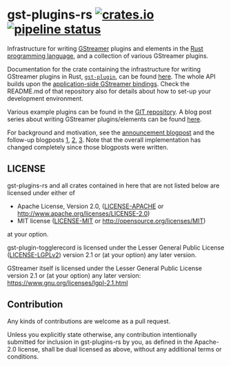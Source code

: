 # gst-plugins-rs [![crates.io](https://img.shields.io/crates/v/gst-plugin.svg)](https://crates.io/crates/gst-plugin) [![pipeline status](https://gitlab.freedesktop.org/gstreamer/gst-plugins-rs/badges/master/pipeline.svg)](https://gitlab.freedesktop.org/gstreamer/gst-plugins-rs/commits/master)

Infrastructure for writing [GStreamer](https://gstreamer.freedesktop.org/)
plugins and elements in the [Rust programming
language](https://www.rust-lang.org/), and a collection of various GStreamer
plugins.

Documentation for the crate containing the infrastructure for writing
GStreamer plugins in Rust, [`gst-plugin`](gst-plugin), can be found
[here](https://sdroege.github.io/rustdoc/gst-plugin/gst_plugin/). The whole
API builds upon the [application-side GStreamer bindings](https://gitlab.freedesktop.org/gstreamer/gstreamer-rs).
Check the README.md of that repository also for details about how to set-up
your development environment.

Various example plugins can be found in the [GIT repository](https://gitlab.freedesktop.org/gstreamer/gst-plugins-rs/). A blog post series about writing GStreamer plugins/elements can be found [here](https://coaxion.net/blog/2018/01/how-to-write-gstreamer-elements-in-rust-part-1-a-video-filter-for-converting-rgb-to-grayscale/).

For background and motivation, see the [announcement
blogpost](https://coaxion.net/blog/2016/05/writing-gstreamer-plugins-and-elements-in-rust/)
and the follow-up blogposts
[1](https://coaxion.net/blog/2016/09/writing-gstreamer-elements-in-rust-part-2-dont-panic-we-have-better-assertions-now-and-other-updates/),
[2](https://coaxion.net/blog/2016/11/writing-gstreamer-elements-in-rust-part-3-parsing-data-from-untrusted-sources-like-its-2016/),
[3](https://coaxion.net/blog/2017/03/writing-gstreamer-elements-in-rust-part-4-logging-cows-and-plugins/).
Note that the overall implementation has changed completely since those
blogposts were written.

## LICENSE

gst-plugins-rs and all crates contained in here that are not listed below are
licensed under either of

 * Apache License, Version 2.0, ([LICENSE-APACHE](LICENSE-APACHE) or
   http://www.apache.org/licenses/LICENSE-2.0)
 * MIT license ([LICENSE-MIT](LICENSE-MIT) or
   http://opensource.org/licenses/MIT)

at your option.

gst-plugin-togglerecord is licensed under the Lesser General Public License
([LICENSE-LGPLv2](LICENSE-LGPLv2)) version 2.1 or (at your option) any later
version.

GStreamer itself is licensed under the Lesser General Public License version
2.1 or (at your option) any later version:
https://www.gnu.org/licenses/lgpl-2.1.html

## Contribution

Any kinds of contributions are welcome as a pull request.

Unless you explicitly state otherwise, any contribution intentionally submitted
for inclusion in gst-plugins-rs by you, as defined in the Apache-2.0 license, shall be
dual licensed as above, without any additional terms or conditions.
